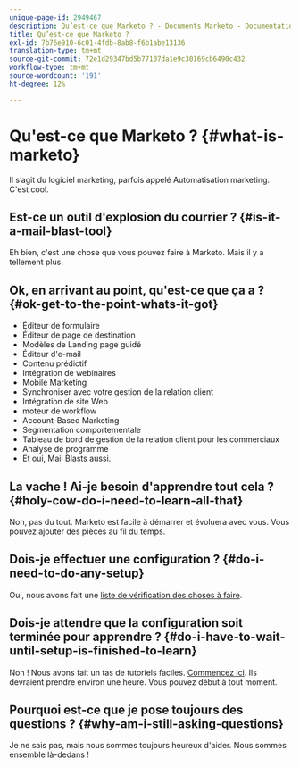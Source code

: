 ```yaml
---
unique-page-id: 2949467
description: Qu’est-ce que Marketo ? - Documents Marketo - Documentation du produit
title: Qu’est-ce que Marketo ?
exl-id: 7b76e910-6c01-4fdb-8ab8-f6b1abe13136
translation-type: tm+mt
source-git-commit: 72e1d29347bd5b77107da1e9c30169cb6490c432
workflow-type: tm+mt
source-wordcount: '191'
ht-degree: 12%

---
```


# Qu&#39;est-ce que Marketo ? {#what-is-marketo}

Il s’agit du logiciel marketing, parfois appelé Automatisation marketing. C&#39;est cool.

## Est-ce un outil d&#39;explosion du courrier ? {#is-it-a-mail-blast-tool}

Eh bien, c&#39;est une chose que vous pouvez faire à Marketo. Mais il y a tellement plus.

## Ok, en arrivant au point, qu&#39;est-ce que ça a ? {#ok-get-to-the-point-whats-it-got}

* Éditeur de formulaire
* Éditeur de page de destination
* Modèles de Landing page guidé
* Éditeur d&#39;e-mail
* Contenu prédictif
* Intégration de webinaires
* Mobile Marketing
* Synchroniser avec votre gestion de la relation client
* Intégration de site Web
* moteur de workflow
* Account-Based Marketing
* Segmentation comportementale
* Tableau de bord de gestion de la relation client pour les commerciaux
* Analyse de programme
* Et oui, Mail Blasts aussi.

## La vache ! Ai-je besoin d&#39;apprendre tout cela ? {#holy-cow-do-i-need-to-learn-all-that}

Non, pas du tout. Marketo est facile à démarrer et évoluera avec vous. Vous pouvez ajouter des pièces au fil du temps.

## Dois-je effectuer une configuration ? {#do-i-need-to-do-any-setup}

Oui, nous avons fait une [liste de vérification des choses à faire](/help/marketo/getting-started/setup-steps/setup-checklist.md).

## Dois-je attendre que la configuration soit terminée pour apprendre ? {#do-i-have-to-wait-until-setup-is-finished-to-learn}

Non ! Nous avons fait un tas de tutoriels faciles. [Commencez ici](/help/marketo/getting-started/quick-wins/get-set-up-and-add-a-person.md). Ils devraient prendre environ une heure. Vous pouvez début à tout moment.

## Pourquoi est-ce que je pose toujours des questions ? {#why-am-i-still-asking-questions}

Je ne sais pas, mais nous sommes toujours heureux d&#39;aider. Nous sommes ensemble là-dedans !
